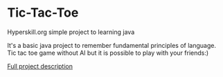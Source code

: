 # Tic-Tac-Toe
Hyperskill.org simple project to learning java  

It's a basic java project to remember fundamental principles of language.  
Tic tac toe game without AI but it is possible to play with your friends:)

[Full project description](https://hyperskill.org/projects/48?goal=7)
